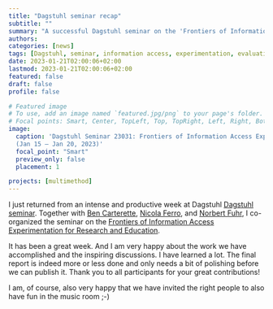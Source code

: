 ```yaml
---
title: "Dagstuhl seminar recap"
subtitle: ""
summary: "A successful Dagstuhl seminar on the 'Frontiers of Information Access Experimentation for Research and Education'."
authors: 
categories: [news]
tags: [Dagstuhl, seminar, information access, experimentation, evaluation, information retrieval, recommender systems]
date: 2023-01-21T02:00:06+02:00
lastmod: 2023-01-21T02:00:06+02:00
featured: false
draft: false
profile: false

# Featured image
# To use, add an image named `featured.jpg/png` to your page's folder.
# Focal points: Smart, Center, TopLeft, Top, TopRight, Left, Right, BottomLeft, Bottom, BottomRight.
image:
  caption: 'Dagstuhl Seminar 23031: Frontiers of Information Access Experimentation for Research and Education<br>
  (Jan 15 – Jan 20, 2023)'
  focal_point: "Smart"
  preview_only: false
  placement: 1

projects: [multimethod]
---
```


I just returned from an intense and productive week at Dagstuhl [Dagstuhl seminar](https://www.dagstuhl.de/). 
Together with [Ben Carterette](http://ir.cis.udel.edu/~carteret/), [Nicola Ferro](http://www.dei.unipd.it/~ferro/), and [Norbert Fuhr](https://scholar.google.com/citations?user=p53Ht7UAAAAJ), I co-organized the seminar on the [Frontiers of Information Access Experimentation for Research and Education](https://www.dagstuhl.de/23031).

It has been a great week. And I am very happy about the work we have accomplished and the inspiring discussions. I have learned a lot. The final report is indeed more or less done and only needs a bit of polishing before we can publish it. Thank you to all participants for your great contributions!

I am, of course, also very happy that we have invited the right people to also have fun in the music room ;-)